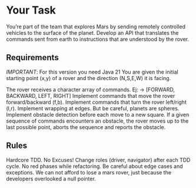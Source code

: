 # Your Task
You’re part of the team that explores Mars by sending remotely controlled vehicles to the surface of the planet. Develop
an API that translates the commands sent from earth to instructions that are understood by the rover.

## Requirements
*IMPORTANT*: For this version you need Java 21
You are given the initial starting point (x,y) of a rover and the direction (N,S,E,W) it is facing.

The rover receives a character array of commands.
Ej: -> [FORWARD, BACKWARD, LEFT, RIGHT]
Implement commands that move the rover forward/backward (f,b).
Implement commands that turn the rover left/right (l,r).
Implement wrapping at edges. But be careful, planets are spheres.
Implement obstacle detection before each move to a new square. If a given sequence of commands encounters an obstacle,
the rover moves up to the last possible point, aborts the sequence and reports the obstacle.

## Rules
Hardcore TDD. No Excuses!
Change roles (driver, navigator) after each TDD cycle.
No red phases while refactoring.
Be careful about edge cases and exceptions. We can not afford to lose a mars rover, just because the developers
overlooked a null pointer.